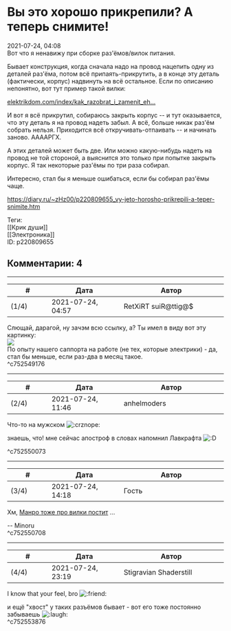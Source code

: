 Вы это хорошо прикрепили? А теперь снимите!
===========================================

  
2021-07-24, 04:08  
 Вот что я ненавижу при сборке раз'ёмов/вилок питания.   
   
 Бывает конструкция, когда сначала надо на провод нацепить одну из деталей раз'ёма, потом всё припаять-прикрутить, а в конце эту деталь (фактически, корпус) надвинуть на всё остальное. Если по описанию непонятно, вот тут пример такой вилки:   
   
  [elektrikdom.com/index/kak\_razobrat\_i\_zamenit\_eh...](https://elektrikdom.com/index/kak_razobrat_i_zamenit_ehlektricheskuju_vilku/0-430)    
   
 И вот я всё прикрутил, собираюсь закрыть корпус -- и тут оказывается, что эту деталь я на провод надеть забыл. А всё, больше никак раз'ём собрать нельзя. Приходится всё откручивать-отпаивать -- и начинать заново. ААААРГХ.   
   
 А этих деталей может быть две. Или можно какую-нибудь надеть на провод не той стороной, а выяснится это только при попытке закрыть корпус. Я так некоторые раз'ёмы по три раза собирал.   
   
 Интересно, стал бы я меньше ошибаться, если бы собирал раз'ёмы чаще.   
  
<https://diary.ru/~zHz00/p220809655_vy-jeto-horosho-prikrepili-a-teper-snimite.htm>  
  
Теги:  
[[Крик души]]  
[[Электроника]]  
ID: p220809655  


Комментарии: 4
--------------

  


---



|         #         |              Дата              |                     Автор                     |           ID           |
| --- | --- | --- | --- |
| (1/4) | 2021-07-24, 04:57 | RetXiRT suiR@ttig@$ | c752549176 |

  
 Слющай, дарагой, ну зачэм всю ссылку, а? Ты имел в виду вот эту картинку:   
 ![](https://elektrikdom.com/wp-content/uploads/2018/06/zamena_vilki_0.jpg)   
 По опыту нашего саппорта на работе (не тех, которые электрики) - да, стал бы меньше, если раз-два в месяц такое.   
 ^c752549176

---



|         #         |              Дата              |                     Автор                     |           ID           |
| --- | --- | --- | --- |
| (2/4) | 2021-07-24, 11:46 | anhelmoders | c752550073 |

  
  Что-то на мужском ![:crznope:](//diary.ru/userdir/1/1/3/8/1138/54208524.gif) 

   
  знаешь, что! мне сейчас апостроф в словах напомнил Лавкрафта ![:D](/picture/1131.gif)   
   
 

   
 ^c752550073

---



|         #         |              Дата              |                     Автор                     |           ID           |
| --- | --- | --- | --- |
| (3/4) | 2021-07-24, 14:18 | Гость | c752550708 |

  
 Хм,  [Манро тоже про вилки постит](https://xkcd.com/2493/)  …   
   
 -- Minoru   
 ^c752550708

---



|         #         |              Дата              |                     Автор                     |           ID           |
| --- | --- | --- | --- |
| (4/4) | 2021-07-24, 23:19 | Stigravian Shaderstill | c752553876 |

  
 I know that your feel, bro ![:friend:](/picture/1362.gif)   
   
 и ещё "хвост" у таких разъёмов бывает - вот его тоже постоянно забываешь ![:laugh:](/picture/1126.gif)   
 ^c752553876